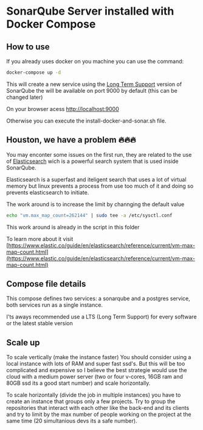 # SonarQube Server installed with Docker Compose

## How to use

If you already uses docker on you machine you can use the command:

```bash
docker-compose up -d
```

This will create a new service using the [Long Term Support](https://en.wikipedia.org/wiki/Long-term_support) version of SonarQube the will be available on port 9000 by default (this can be changed later)

On your browser acess <http://localhost:9000>

Otherwise you can execute the install-docker-and-sonar.sh file.

## Houston, we have a problem 🔥🔥🔥

You may enconter some issues on the first run, they are related to the use of [Elasticsearch](https://www.elastic.co/pt/products/elasticsearch) wich is a powerful search system that is used inside SonarQube.

Elasticsearch is a superfast and iteligent search that uses a lot of virtual memory but linux prevents a process from use too much of it and doing so prevents elasticsearch to initiate.

The work around is to increase the limit by channging the default value

```sh
echo "vm.max_map_count=262144" | sudo tee -a /etc/sysctl.conf
```

This work around is already in the script in this folder

To learn more about it visit [https://www.elastic.co/guide/en/elasticsearch/reference/current/vm-max-map-count.html](https://www.elastic.co/guide/en/elasticsearch/reference/current/vm-max-map-count.html)

## Compose file details

This compose defines two services: a sonarqube and a postgres service, both services run as a single instance.

I'ts aways recommended use a LTS (Long Term Support) for every software or the latest stable version

## Scale up

To scale vertically (make the instance faster) You should consider using a local instance with lots of RAM and super fast ssd's. But this will be too complicated and expensive so I believe the best strategie would use the cloud with a medium power server (two or four v-cores, 16GB ram and 80GB ssd its a good start number) and scale horizontally.

To scale horizontally (divide the job in multiple instances) you have to create an instance that groups only a few projects. Try to group the repositories that interact with each other like the back-end and its clients and try to limit by the max number of people working on the project at the same time (20 simultanious devs its a safe number).
